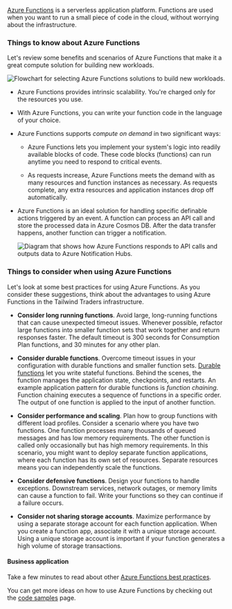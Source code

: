 
[Azure Functions](https://learn.microsoft.com/en-us/azure/azure-functions/functions-overview) is a serverless application platform. Functions are used when you want to run a small piece of code in the cloud, without worrying about the infrastructure.

### Things to know about Azure Functions

Let's review some benefits and scenarios of Azure Functions that make it a great compute solution for building new workloads.

![Flowchart for selecting Azure Functions solutions to build new workloads.](https://learn.microsoft.com/en-us/training/wwl-azure/design-compute-solution/media/select-azure-functions.png)

- Azure Functions provides intrinsic scalability. You're charged only for the resources you use.
    
- With Azure Functions, you can write your function code in the language of your choice.
    
- Azure Functions supports _compute on demand_ in two significant ways:
    
    - Azure Functions lets you implement your system's logic into readily available blocks of code. These code blocks (functions) can run anytime you need to respond to critical events.
        
    - As requests increase, Azure Functions meets the demand with as many resources and function instances as necessary. As requests complete, any extra resources and application instances drop off automatically.
        
- Azure Functions is an ideal solution for handling specific definable actions triggered by an event. A function can process an API call and store the processed data in Azure Cosmos DB. After the data transfer happens, another function can trigger a notification.
    
    ![Diagram that shows how Azure Functions responds to API calls and outputs data to Azure Notification Hubs.](https://learn.microsoft.com/en-us/training/wwl-azure/design-compute-solution/media/azure-functions-events.png)
    

### Things to consider when using Azure Functions

Let's look at some best practices for using Azure Functions. As you consider these suggestions, think about the advantages to using Azure Functions in the Tailwind Traders infrastructure.

- **Consider long running functions**. Avoid large, long-running functions that can cause unexpected timeout issues. Whenever possible, refactor large functions into smaller function sets that work together and return responses faster. The default timeout is 300 seconds for Consumption Plan functions, and 30 minutes for any other plan.
    
- **Consider durable functions**. Overcome timeout issues in your configuration with durable functions and smaller function sets. [Durable functions](https://learn.microsoft.com/en-us/azure/azure-functions/durable/durable-functions-overview?tabs=csharp) let you write stateful functions. Behind the scenes, the function manages the application state, checkpoints, and restarts. An example application pattern for durable functions is _function chaining_. Function chaining executes a sequence of functions in a specific order. The output of one function is applied to the input of another function.
    
- **Consider performance and scaling**. Plan how to group functions with different load profiles. Consider a scenario where you have two functions. One function processes many thousands of queued messages and has low memory requirements. The other function is called only occasionally but has high memory requirements. In this scenario, you might want to deploy separate function applications, where each function has its own set of resources. Separate resources means you can independently scale the functions.
    
- **Consider defensive functions**. Design your functions to handle exceptions. Downstream services, network outages, or memory limits can cause a function to fail. Write your functions so they can continue if a failure occurs.
    
- **Consider not sharing storage accounts**. Maximize performance by using a separate storage account for each function application. When you create a function app, associate it with a unique storage account. Using a unique storage account is important if your function generates a high volume of storage transactions.
    

#### Business application

Take a few minutes to read about other [Azure Functions best practices](https://learn.microsoft.com/en-us/azure/azure-functions/functions-best-practices).

You can get more ideas on how to use Azure Functions by checking out the [code samples](https://learn.microsoft.com/en-us/samples/browse/?expanded=azure&languages=csharp&products=azure-functions) page.